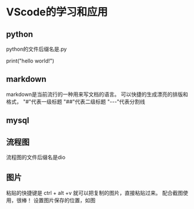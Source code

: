 # VScode的学习和应用
## python 
python的文件后缀名是.py

print("hello world!")
## markdown
markdown是当前流行的一种用来写文档的语言。
可以快捷的生成漂亮的排版和格式，
"#"代表一级标题
"##"代表二级标题
"---"代表分割线
## mysql
## 流程图
流程图的文件后缀名是dio
## 图片
粘贴的快捷键是
ctrl + alt +v
就可以把复制的图片，直接粘贴过来。
配合截图使用，很棒！
设置图片保存的位置，如图![]()
